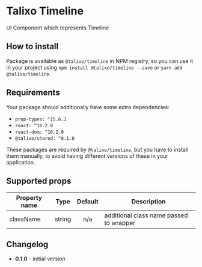 # Talixo Timeline

UI Component which represents Timeline

## How to install

Package is available as `@talixo/timeline` in NPM registry, so you can use it in your project
using `npm install @talixo/timeline --save` or `yarn add @talixo/timeline`.

## Requirements

Your package should additionally have some extra dependencies:

- `prop-types: ^15.6.1`
- `react: ^16.2.0`
- `react-dom: ^16.2.0`
- `@talixo/shared: ^0.1.0`

These packages are required by `@talixo/timeline`, but you have to install them manually,
to avoid having different versions of these in your application.

## Supported props

Property name | Type      | Default | Description                    
--------------|-----------|:-------:|--------------------------------
className     | string    | n/a     | additional class name passed to wrapper

## Changelog

- **0.1.0** - initial version
